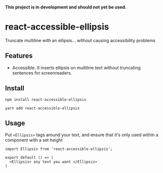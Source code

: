 **This project is in development and should not yet be used.**

# react-accessible-ellipsis
Truncate multiline with an ellipsis... without causing accessibility problems

## Features

* Accessible. It inserts ellipsis on multiline text without truncating sentences for screenreaders.

## Install

    npm install react-accessible-ellipsis

    yarn add react-accessible-ellipsis
    
## Usage

Put `<Ellipsis>` tags around your text, and ensure that it's only used within a component with a set height

    import Ellipsis from 'react-accessible-ellipsis';

    export default () => (
      <Ellipsis> any text you want </Ellipsis>
    )
